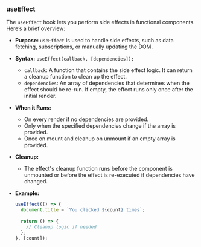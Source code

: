 ### useEffect

The `useEffect` hook lets you perform side effects in functional components. Here’s a brief overview:

- **Purpose:** `useEffect` is used to handle side effects, such as data fetching, subscriptions, or manually updating the DOM.
- **Syntax:** `useEffect(callback, [dependencies]);`
  - `callback`: A function that contains the side effect logic. It can return a cleanup function to clean up the effect.
  - `dependencies`: An array of dependencies that determines when the effect should be re-run. If empty, the effect runs only once after the initial render.
- **When it Runs:**
  - On every render if no dependencies are provided.
  - Only when the specified dependencies change if the array is provided.
  - Once on mount and cleanup on unmount if an empty array is provided.
- **Cleanup:** 
  - The effect's cleanup function runs before the component is unmounted or before the effect is re-executed if dependencies have changed.
- **Example:**

  ```javascript
  useEffect(() => {
    document.title = `You clicked ${count} times`;
    
    return () => {
      // Cleanup logic if needed
    };
  }, [count]);
